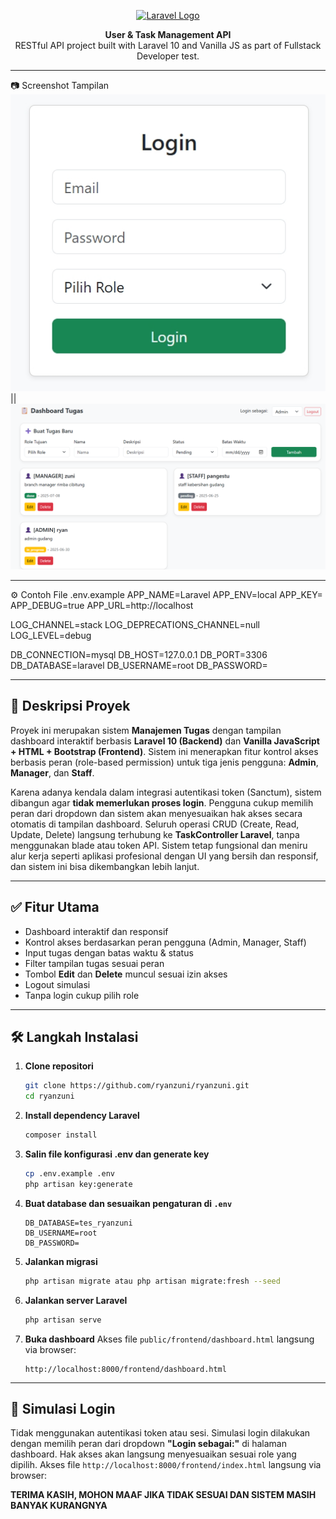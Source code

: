 <p align="center">
  <a href="https://laravel.com" target="_blank">
    <img src="https://raw.githubusercontent.com/laravel/art/master/logo-lockup/5%20SVG/2%20CMYK/1%20Full%20Color/laravel-logolockup-cmyk-red.svg" width="400" alt="Laravel Logo">
  </a>
</p>

<p align="center">
  <b>User & Task Management API</b><br>
  RESTful API project built with Laravel 10 and Vanilla JS as part of Fullstack Developer test.
</p>

---

📷 Screenshot Tampilan
![alt text](image-2.png) || ![alt text](image-5.png)

---

⚙️ Contoh File .env.example
APP_NAME=Laravel
APP_ENV=local
APP_KEY=
APP_DEBUG=true
APP_URL=http://localhost

LOG_CHANNEL=stack
LOG_DEPRECATIONS_CHANNEL=null
LOG_LEVEL=debug

DB_CONNECTION=mysql
DB_HOST=127.0.0.1
DB_PORT=3306
DB_DATABASE=laravel
DB_USERNAME=root
DB_PASSWORD=

---

## 📌 Deskripsi Proyek

Proyek ini merupakan sistem **Manajemen Tugas** dengan tampilan dashboard interaktif berbasis **Laravel 10 (Backend)** dan **Vanilla JavaScript + HTML + Bootstrap (Frontend)**. Sistem ini menerapkan fitur kontrol akses berbasis peran (role-based permission) untuk tiga jenis pengguna: **Admin**, **Manager**, dan **Staff**.

Karena adanya kendala dalam integrasi autentikasi token (Sanctum), sistem dibangun agar **tidak memerlukan proses login**. Pengguna cukup memilih peran dari dropdown dan sistem akan menyesuaikan hak akses secara otomatis di tampilan dashboard. Seluruh operasi CRUD (Create, Read, Update, Delete) langsung terhubung ke **TaskController Laravel**, tanpa menggunakan blade atau token API. Sistem tetap fungsional dan meniru alur kerja seperti aplikasi profesional dengan UI yang bersih dan responsif, dan sistem ini bisa dikembangkan lebih lanjut.

---

## ✅ Fitur Utama

* Dashboard interaktif dan responsif
* Kontrol akses berdasarkan peran pengguna (Admin, Manager, Staff)
* Input tugas dengan batas waktu & status
* Filter tampilan tugas sesuai peran
* Tombol **Edit** dan **Delete** muncul sesuai izin akses
* Logout simulasi
* Tanpa login cukup pilih role

---

## 🛠️ Langkah Instalasi

1. **Clone repositori**

   ```bash
   git clone https://github.com/ryanzuni/ryanzuni.git
   cd ryanzuni
   ```

2. **Install dependency Laravel**

   ```bash
   composer install
   ```

3. **Salin file konfigurasi .env dan generate key**

   ```bash
   cp .env.example .env
   php artisan key:generate
   ```

4. **Buat database dan sesuaikan pengaturan di `.env`**

   ```
   DB_DATABASE=tes_ryanzuni
   DB_USERNAME=root
   DB_PASSWORD=
   ```

5. **Jalankan migrasi**

   ```bash
   php artisan migrate atau php artisan migrate:fresh --seed
   ```

6. **Jalankan server Laravel**

   ```bash
   php artisan serve
   ```

7. **Buka dashboard**
   Akses file `public/frontend/dashboard.html` langsung via browser:

   ```
   http://localhost:8000/frontend/dashboard.html
   ```

---

## 🚪 Simulasi Login

Tidak menggunakan autentikasi token atau sesi. Simulasi login dilakukan dengan memilih peran dari dropdown **"Login sebagai:"** di halaman dashboard. Hak akses akan langsung menyesuaikan sesuai role yang dipilih.
Akses file `http://localhost:8000/frontend/index.html` langsung via browser:
   
**TERIMA KASIH, MOHON MAAF JIKA TIDAK SESUAI DAN SISTEM MASIH BANYAK KURANGNYA**